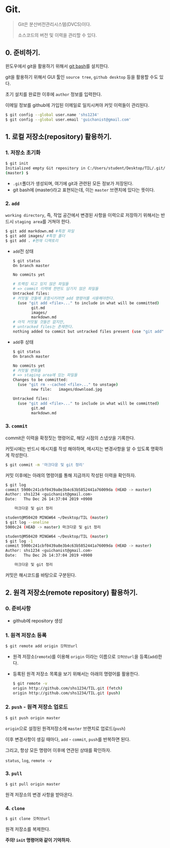 # Git.

> Git은 분산버전관리시스템(DVCS)이다.
>
> 소스코드의 버전 및 이력을 관리할 수 있다.



## 0. 준비하기.

윈도우에서 git을 활용하기 위해서  [git bash](https://git-scm.com/download/win)를 설치한다.

git을 활용하기 위해서 GUI 툴인 `source tree`, `github desktop` 등을 활용할 수도 있다.

초기 설치를 완료한 이후에 `author` 정보를 입력한다.

이메일 정보를 github에 가입된 이메일로 일치시켜야 커밋 이력들이 관리된다.

```bash
$ git config --global user.name 'shs1234'
$ git config --global user.email 'guichanist@gmail.com'
```



## 1. 로컬 저장소(repository) 활용하기.

### 1. 저장소 초기화

```bash
$ git init
Initialized empty Git repository in C:/Users/student/Desktop/TIL/.git/
(master) $
```

* `.git`폴더가 생성되며, 여기에 git과 관련된 모든 정보가 저장된다.
* git bash에 (master)라고 표현되는데, 이는 `master` 브랜치에 있다는 뜻이다.

### 2. `add`

`working directory`, 즉, 작업 공간에서 변경된 사항을 이력으로 저장하기 위해서는 반드시 `staging area`를 거쳐야 한다.

```bash
$ git add markdown.md #특정 파일
$ git add images/ #특정 폴더
$ git add . #현재 디렉토리
```

* `add`전 상태

  ```bash
  $ git status
  On branch master
  
  No commits yet
  
  # 트랙킹 되고 있지 않은 파일들
  # => commit 이력에 한번도 담기지 않은 파일들
  Untracked files:
  # 커밋될 것들에 포함시키려면 add 명령어를 사용해야한다.
    (use "git add <file>..." to include in what will be committed)
          git.md
          images/
          markdown.md
  # 아직 커밋될 것들은 없지만,
  # untracked files는 존재한다.
  nothing added to commit but untracked files present (use "git add" to track)
  ```

* `add`후 상태

  ```bash
  $ git status
  On branch master
  
  No commits yet
  # 커밋될 변화들
  # => staging area에 있는 파일들
  Changes to be committed:
    (use "git rm --cached <file>..." to unstage)
          new file:   images/download.jpg
  
  Untracked files:
    (use "git add <file>..." to include in what will be committed)
          git.md
          markdown.md
  ```

### 3. `commit`

commit은 이력을 확정짓는 명령어로, 해당 시점의 스냅샷을 기록한다.

커밋시에는 반드시 메시지를 작성 해야하며, 메시지는 변경사항을 알 수 있도록 명확하게 작성한다.

```bash
$ git commit -m '마크다운 및 git 정리'
```

커밋 이후에는 아래의 명령어를 통해 지금까지 작성된 이력을 확인하자.

```bash
$ git log
commit 5900c241cbf0439a8e3b4c63b5852441a76009da (HEAD -> master)
Author: shs1234 <guichanist@gmail.com>
Date:   Thu Dec 26 14:37:04 2019 +0900

    마크다운 및 git 정리

student@M50420 MINGW64 ~/Desktop/TIL (master)
$ git log --oneline
5900c24 (HEAD -> master) 마크다운 및 git 정리

student@M50420 MINGW64 ~/Desktop/TIL (master)
$ git log -1
commit 5900c241cbf0439a8e3b4c63b5852441a76009da (HEAD -> master)
Author: shs1234 <guichanist@gmail.com>
Date:   Thu Dec 26 14:37:04 2019 +0900

    마크다운 및 git 정리
```

커밋은 해시코드를 바탕으로 구분된다.

## 2. 원격 저장소(remote repository) 활용하기.

### 0. 준비사항

* github에 repository 생성

### 1. 원격 저장소 등록

```bash
$ git remote add origin 깃허브url
```

* 원격 저장소(`remote`)를 이용해 `origin` 이라는 이름으로 `깃허브url`을 등록(`add`)한다.

* 등록된 원격 저장소 목록을 보기 위해서는 아래의 명령어를 활용한다.

  ```bash
  $ git remote -v
  origin http://github.com/shs1234/TIL.git (fetch)
  origin http://github.com/shs1234/TIL.git (push)
  ```

### 2. `push` - 원격 저장소 업로드

```bash
$ git push origin master
```

`origin`으로 설정된 원격저장소에 `master` 브랜치로 업로드(`push`)

이후 변경사항이 생길 때마다, `add` - `commit`, `push`를 반복하면 된다.

그리고, 항상 모든 명령어 이후에 연관된 상태를 확인하자.

`status`, `log`, `remote -v`



### 3. `pull`

```bash
$ git pull origin master
```

원격 저장소의 변경 사항을 받아온다.

### 4. `clone` 

```bash
$ git clone 깃허브url
```

원격 저장소를 복제한다.

**주의! `init` 명령어와 같이 기억하자.**

